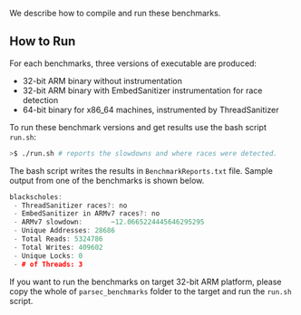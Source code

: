We describe how to compile and run these benchmarks.

## How to Run
For each benchmarks, three versions of executable are produced:
* 32-bit ARM binary without instrumentation
* 32-bit ARM binary with EmbedSanitizer instrumentation for race detection
* 64-bit binary for x86_64 machines, instrumented by ThreadSanitizer

To run these benchmark versions and get results use the bash script `run.sh`:

```bash
>$ ./run.sh # reports the slowdowns and where races were detected.
```
The bash script writes the results in `BenchmarkReports.txt` file. Sample output from one
of the benchmarks is shown below.
```c++
blackscholes:
 - ThreadSanitizer races?: no
 - EmbedSanitizer in ARMv7 races?: no
 - ARMv7 slowdown:       ~12.0665224445646295295
 - Unique Addresses: 28686
 - Total Reads: 5324786
 - Total Writes: 409602
 - Unique Locks: 0
 - # of Threads: 3
```

If you want to run the benchmarks on target 32-bit ARM platform, please copy the whole of
`parsec_benchmarks` folder to  the target and run the `run.sh` script.
